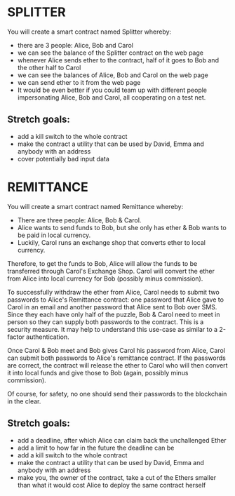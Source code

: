 # SPLITTER

You will create a smart contract named Splitter whereby:

* there are 3 people: Alice, Bob and Carol
* we can see the balance of the Splitter contract on the web page
* whenever Alice sends ether to the contract, half of it goes to Bob and the other half to Carol
* we can see the balances of Alice, Bob and Carol on the web page
* we can send ether to it from the web page
* It would be even better if you could team up with different people impersonating Alice, Bob and Carol, all cooperating on a test net.

## Stretch goals:

* add a kill switch to the whole contract
* make the contract a utility that can be used by David, Emma and anybody with an address
* cover potentially bad input data




# REMITTANCE

You will create a smart contract named Remittance whereby:

* There are three people: Alice, Bob & Carol.
* Alice wants to send funds to Bob, but she only has ether & Bob wants to be paid in local currency.
* Luckily, Carol runs an exchange shop that converts ether to local currency.

Therefore, to get the funds to Bob, Alice will allow the funds to be transferred through Carol's Exchange Shop. Carol will convert the ether from Alice into local currency for Bob (possibly minus commission).

To successfully withdraw the ether from Alice, Carol needs to submit two passwords to Alice's Remittance contract: one password that Alice gave to Carol in an email and another password that Alice sent to Bob over SMS. Since they each have only half of the puzzle, Bob & Carol need to meet in person so they can supply both passwords to the contract. This is a security measure. It may help to understand this use-case as similar to a 2-factor authentication.

Once Carol & Bob meet and Bob gives Carol his password from Alice, Carol can submit both passwords to Alice's remittance contract. If the passwords are correct, the contract will release the ether to Carol who will then convert it into local funds and give those to Bob (again, possibly minus commission).

Of course, for safety, no one should send their passwords to the blockchain in the clear.

## Stretch goals:

* add a deadline, after which Alice can claim back the unchallenged Ether
* add a limit to how far in the future the deadline can be
* add a kill switch to the whole contract
* make the contract a utility that can be used by David, Emma and anybody with an address
* make you, the owner of the contract, take a cut of the Ethers smaller than what it would cost Alice to deploy the same contract herself
